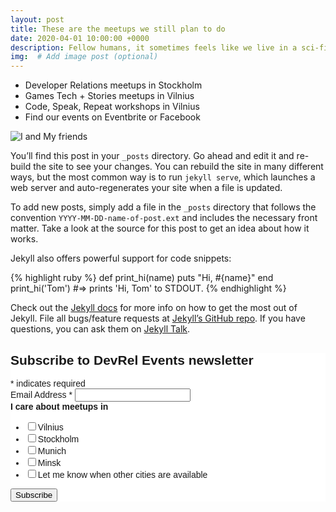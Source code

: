 ```yaml
---
layout: post
title: These are the meetups we still plan to do
date: 2020-04-01 10:00:00 +0000
description: Fellow humans, it sometimes feels like we live in a sci-fi novel. Despite all troubles, it is important to stay SANE, while our world and life are sorts of falling apart.<ul><li>Developer Relations meetups in Stockholm</li><li>Games Tech + Stories meetups in Vilnius</li><li>Code, Speak, Repeat workshops in Vilnius</li><li>Find our events on Eventbrite or Facebook</li><p></ul><a href="https://devrel.work/devrel-events-developer-relations-community-meetups/">Read On!</a></p> # Add post description (optional)
img:  # Add image post (optional)
---
```

* Developer Relations meetups in Stockholm
* Games Tech + Stories meetups in Vilnius
* Code, Speak, Repeat workshops in Vilnius
* Find our events on Eventbrite or Facebook

![I and My friends]({{site.baseurl}}/assets/img/we-in-rest.jpg)

You’ll find this post in your `_posts` directory. Go ahead and edit it and re-build the site to see your changes. You can rebuild the site in many different ways, but the most common way is to run `jekyll serve`, which launches a web server and auto-regenerates your site when a file is updated.

To add new posts, simply add a file in the `_posts` directory that follows the convention `YYYY-MM-DD-name-of-post.ext` and includes the necessary front matter. Take a look at the source for this post to get an idea about how it works.

Jekyll also offers powerful support for code snippets:


{% highlight ruby %}
def print_hi(name)
  puts "Hi, #{name}"
end
print_hi('Tom')
#=> prints 'Hi, Tom' to STDOUT.
{% endhighlight %}

Check out the [Jekyll docs][jekyll-docs] for more info on how to get the most out of Jekyll. File all bugs/feature requests at [Jekyll’s GitHub repo][jekyll-gh]. If you have questions, you can ask them on [Jekyll Talk][jekyll-talk].

[jekyll-docs]: https://jekyllrb.com/docs/home
[jekyll-gh]:   https://github.com/jekyll/jekyll
[jekyll-talk]: https://talk.jekyllrb.com/

<!-- Begin Mailchimp Signup Form -->
<link href="//cdn-images.mailchimp.com/embedcode/classic-10_7.css" rel="stylesheet" type="text/css">
<style type="text/css">
	#mc_embed_signup{background:#fff; clear:left; font:14px Helvetica,Arial,sans-serif; }
	/* Add your own Mailchimp form style overrides in your site stylesheet or in this style block.
	   We recommend moving this block and the preceding CSS link to the HEAD of your HTML file. */
</style>
<div id="mc_embed_signup">
<form action="https://events.us4.list-manage.com/subscribe/post?u=ad086bf6f4bd17869249056f8&amp;id=1b847ea0a4" method="post" id="mc-embedded-subscribe-form" name="mc-embedded-subscribe-form" class="validate" target="_blank" novalidate>
    <div id="mc_embed_signup_scroll">
	<h2>Subscribe to DevRel Events newsletter</h2>
<div class="indicates-required"><span class="asterisk">*</span> indicates required</div>
<div class="mc-field-group">
	<label for="mce-EMAIL">Email Address  <span class="asterisk">*</span>
</label>
	<input type="email" value="" name="EMAIL" class="required email" id="mce-EMAIL">
</div>
<div class="mc-field-group input-group">
    <strong>I care about meetups in </strong>
    <ul><li><input type="checkbox" value="1" name="group[55291][1]" id="mce-group[55291]-55291-0"><label for="mce-group[55291]-55291-0">Vilnius</label></li>
<li><input type="checkbox" value="2" name="group[55291][2]" id="mce-group[55291]-55291-1"><label for="mce-group[55291]-55291-1">Stockholm</label></li>
<li><input type="checkbox" value="4" name="group[55291][4]" id="mce-group[55291]-55291-2"><label for="mce-group[55291]-55291-2">Munich</label></li>
<li><input type="checkbox" value="8" name="group[55291][8]" id="mce-group[55291]-55291-3"><label for="mce-group[55291]-55291-3">Minsk</label></li>
<li><input type="checkbox" value="16" name="group[55291][16]" id="mce-group[55291]-55291-4"><label for="mce-group[55291]-55291-4">Let me know when other cities are available</label></li>
</ul>
</div>
	<div id="mce-responses" class="clear">
		<div class="response" id="mce-error-response" style="display:none"></div>
		<div class="response" id="mce-success-response" style="display:none"></div>
	</div>    <!-- real people should not fill this in and expect good things - do not remove this or risk form bot signups-->
    <div style="position: absolute; left: -5000px;" aria-hidden="true"><input type="text" name="b_ad086bf6f4bd17869249056f8_1b847ea0a4" tabindex="-1" value=""></div>
    <div class="clear"><input type="submit" value="Subscribe" name="subscribe" id="mc-embedded-subscribe" class="button"></div>
    </div>
</form>
</div>

<!--End mc_embed_signup-->
